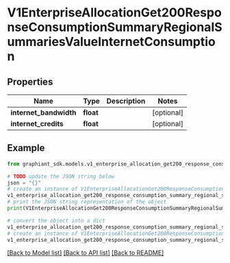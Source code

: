 # V1EnterpriseAllocationGet200ResponseConsumptionSummaryRegionalSummariesValueInternetConsumption


## Properties

Name | Type | Description | Notes
------------ | ------------- | ------------- | -------------
**internet_bandwidth** | **float** |  | [optional] 
**internet_credits** | **float** |  | [optional] 

## Example

```python
from graphiant_sdk.models.v1_enterprise_allocation_get200_response_consumption_summary_regional_summaries_value_internet_consumption import V1EnterpriseAllocationGet200ResponseConsumptionSummaryRegionalSummariesValueInternetConsumption

# TODO update the JSON string below
json = "{}"
# create an instance of V1EnterpriseAllocationGet200ResponseConsumptionSummaryRegionalSummariesValueInternetConsumption from a JSON string
v1_enterprise_allocation_get200_response_consumption_summary_regional_summaries_value_internet_consumption_instance = V1EnterpriseAllocationGet200ResponseConsumptionSummaryRegionalSummariesValueInternetConsumption.from_json(json)
# print the JSON string representation of the object
print(V1EnterpriseAllocationGet200ResponseConsumptionSummaryRegionalSummariesValueInternetConsumption.to_json())

# convert the object into a dict
v1_enterprise_allocation_get200_response_consumption_summary_regional_summaries_value_internet_consumption_dict = v1_enterprise_allocation_get200_response_consumption_summary_regional_summaries_value_internet_consumption_instance.to_dict()
# create an instance of V1EnterpriseAllocationGet200ResponseConsumptionSummaryRegionalSummariesValueInternetConsumption from a dict
v1_enterprise_allocation_get200_response_consumption_summary_regional_summaries_value_internet_consumption_from_dict = V1EnterpriseAllocationGet200ResponseConsumptionSummaryRegionalSummariesValueInternetConsumption.from_dict(v1_enterprise_allocation_get200_response_consumption_summary_regional_summaries_value_internet_consumption_dict)
```
[[Back to Model list]](../README.md#documentation-for-models) [[Back to API list]](../README.md#documentation-for-api-endpoints) [[Back to README]](../README.md)


